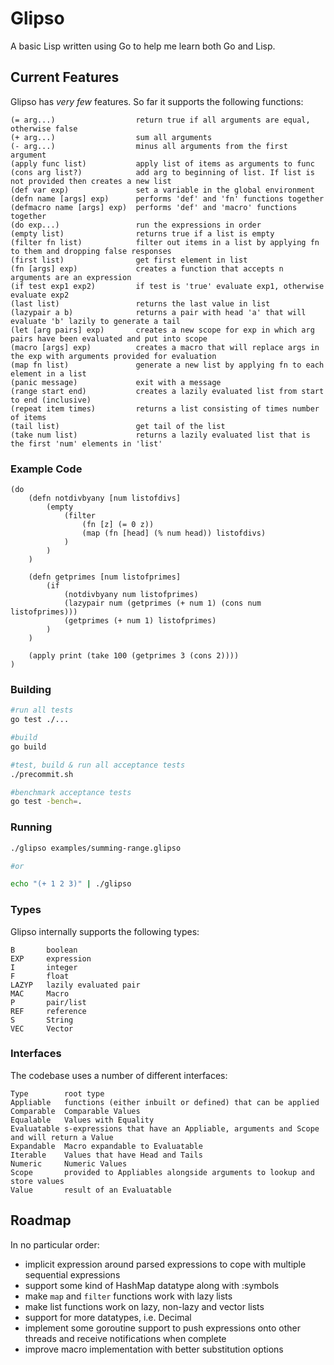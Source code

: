 # Glipso

A basic Lisp written using Go to help me learn both Go and Lisp.

## Current Features

Glipso has *very few* features. So far it supports the following functions:

```
(= arg...)                  return true if all arguments are equal, otherwise false
(+ arg...)                  sum all arguments
(- arg...)                  minus all arguments from the first argument
(apply func list)           apply list of items as arguments to func
(cons arg list?)            add arg to beginning of list. If list is not provided then creates a new list
(def var exp)               set a variable in the global environment
(defn name [args] exp)      performs 'def' and 'fn' functions together
(defmacro name [args] exp)  performs 'def' and 'macro' functions together
(do exp...)                 run the expressions in order
(empty list)                returns true if a list is empty
(filter fn list)            filter out items in a list by applying fn to them and dropping false responses
(first list)                get first element in list
(fn [args] exp)             creates a function that accepts n arguments are an expression
(if test exp1 exp2)         if test is 'true' evaluate exp1, otherwise evaluate exp2
(last list)                 returns the last value in list
(lazypair a b)              returns a pair with head 'a' that will evaluate 'b' lazily to generate a tail
(let [arg pairs] exp)       creates a new scope for exp in which arg pairs have been evaluated and put into scope
(macro [args] exp)          creates a macro that will replace args in the exp with arguments provided for evaluation
(map fn list)               generate a new list by applying fn to each element in a list
(panic message)             exit with a message
(range start end)           creates a lazily evaluated list from start to end (inclusive)
(repeat item times)         returns a list consisting of times number of items 
(tail list)                 get tail of the list
(take num list)             returns a lazily evaluated list that is the first 'num' elements in 'list'
```

### Example Code
```
(do
    (defn notdivbyany [num listofdivs]
        (empty
            (filter
                (fn [z] (= 0 z))
                (map (fn [head] (% num head)) listofdivs)
            )
        )
    )

    (defn getprimes [num listofprimes]
        (if
            (notdivbyany num listofprimes)
            (lazypair num (getprimes (+ num 1) (cons num listofprimes)))
            (getprimes (+ num 1) listofprimes)
        )
    )

    (apply print (take 100 (getprimes 3 (cons 2))))
)
```

### Building
```bash
#run all tests
go test ./...

#build
go build

#test, build & run all acceptance tests
./precommit.sh

#benchmark acceptance tests
go test -bench=.
```

### Running
```bash
./glipso examples/summing-range.glipso

#or

echo "(+ 1 2 3)" | ./glipso
```

### Types

Glipso internally supports the following types:
```
B       boolean
EXP     expression
I       integer
F       float
LAZYP   lazily evaluated pair
MAC     Macro
P       pair/list
REF     reference
S       String
VEC     Vector
```

### Interfaces

The codebase uses a number of different interfaces:
```
Type        root type
Appliable   functions (either inbuilt or defined) that can be applied
Comparable  Comparable Values
Equalable   Values with Equality
Evaluatable s-expressions that have an Appliable, arguments and Scope and will return a Value
Expandable  Macro expandable to Evaluatable
Iterable    Values that have Head and Tails
Numeric     Numeric Values
Scope       provided to Appliables alongside arguments to lookup and store values
Value       result of an Evaluatable
```

## Roadmap

In no particular order:

* implicit expression around parsed expressions to cope with multiple sequential expressions
* support some kind of HashMap datatype along with :symbols
* make `map` and `filter` functions work with lazy lists
* make list functions work on lazy, non-lazy and vector lists
* support for more datatypes, i.e. Decimal
* implement some goroutine support to push expressions onto other threads and receive notifications when complete
* improve macro implementation with better substitution options
